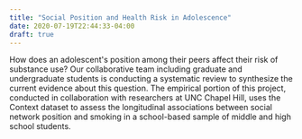 ```yaml
---
title: "Social Position and Health Risk in Adolescence"
date: 2020-07-19T22:44:33-04:00
draft: true
---
```


How does an adolescent's position among their peers affect their risk of substance use? Our collaborative team including graduate and undergraduate students is conducting a systematic review to synthesize the current evidence about this question. The empirical portion of this project, conducted in collaboration with researchers at UNC Chapel Hill, uses the Context dataset to assess the longitudinal associations between social network position and smoking in a school-based sample of middle and high school students. 